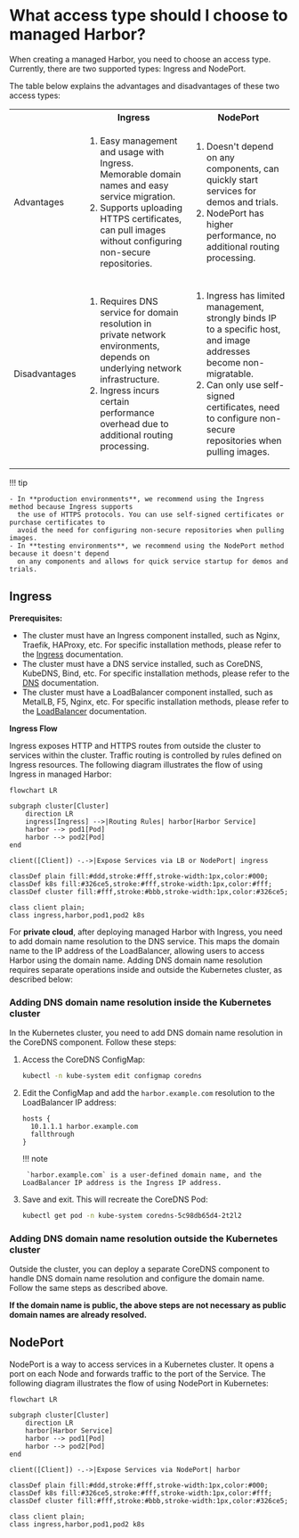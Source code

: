 # What access type should I choose to managed Harbor?

When creating a managed Harbor, you need to choose an access type.
Currently, there are two supported types: Ingress and NodePort.

The table below explains the advantages and disadvantages of these two access types:

<table>
  <tr>
    <th></th>
    <th>Ingress</th>
    <th>NodePort</th>
  </tr>
  <tr>
    <td>Advantages</td>
    <td>
      <ol>
        <li>Easy management and usage with Ingress. Memorable domain names and easy service migration.</li>
        <li>Supports uploading HTTPS certificates, can pull images without configuring non-secure repositories.</li>
      </ol>
    </td>
    <td>
      <ol>
        <li>Doesn't depend on any components, can quickly start services for demos and trials.</li>
        <li>NodePort has higher performance, no additional routing processing.</li>
      </ol>
    </td>
  </tr>
  <tr>
    <td>Disadvantages</td>
    <td>
      <ol>
        <li>Requires DNS service for domain resolution in private network environments, depends on underlying network infrastructure.</li>
        <li>Ingress incurs certain performance overhead due to additional routing processing.</li>
      </ol>
    </td>
    <td>
      <ol>
        <li>Ingress has limited management, strongly binds IP to a specific host, and image addresses become non-migratable.</li>
        <li>Can only use self-signed certificates, need to configure non-secure repositories when pulling images.</li>
      </ol>
    </td>
  </tr>
</table>

!!! tip

    - In **production environments**, we recommend using the Ingress method because Ingress supports
      the use of HTTPS protocols. You can use self-signed certificates or purchase certificates to
      avoid the need for configuring non-secure repositories when pulling images.
    - In **testing environments**, we recommend using the NodePort method because it doesn't depend
      on any components and allows for quick service startup for demos and trials.

## Ingress

**Prerequisites:**

- The cluster must have an Ingress component installed, such as Nginx, Traefik, HAProxy, etc.
  For specific installation methods, please refer to the
  [Ingress](../../network/modules/ingress-nginx/index.md) documentation.
- The cluster must have a DNS service installed, such as CoreDNS, KubeDNS, Bind, etc.
  For specific installation methods, please refer to the
  [DNS](https://kubernetes.io/zh-cn/docs/concepts/services-networking/dns-pod-service/) documentation.
- The cluster must have a LoadBalancer component installed, such as MetalLB, F5, Nginx, etc.
  For specific installation methods, please refer to the
  [LoadBalancer](../../network/modules/metallb/index.md) documentation.

**Ingress Flow**

Ingress exposes HTTP and HTTPS routes from outside the cluster to services within the cluster.
Traffic routing is controlled by rules defined on Ingress resources.
The following diagram illustrates the flow of using Ingress in managed Harbor:

```mermaid
flowchart LR

subgraph cluster[Cluster]
    direction LR
    ingress[Ingress] -->|Routing Rules| harbor[Harbor Service]
    harbor --> pod1[Pod]
    harbor --> pod2[Pod]
end

client([Client]) -.->|Expose Services via LB or NodePort| ingress

classDef plain fill:#ddd,stroke:#fff,stroke-width:1px,color:#000;
classDef k8s fill:#326ce5,stroke:#fff,stroke-width:1px,color:#fff;
classDef cluster fill:#fff,stroke:#bbb,stroke-width:1px,color:#326ce5;

class client plain;
class ingress,harbor,pod1,pod2 k8s
```

For **private cloud**, after deploying managed Harbor with Ingress, you need to add domain name
resolution to the DNS service. This maps the domain name to the IP address of the LoadBalancer,
allowing users to access Harbor using the domain name. Adding DNS domain name resolution requires
separate operations inside and outside the Kubernetes cluster, as described below:

### Adding DNS domain name resolution inside the Kubernetes cluster

In the Kubernetes cluster, you need to add DNS domain name resolution in the CoreDNS component.
Follow these steps:

1. Access the CoreDNS ConfigMap:

    ```bash
    kubectl -n kube-system edit configmap coredns
    ```

2. Edit the ConfigMap and add the `harbor.example.com` resolution to the LoadBalancer IP address:

    ```text
    hosts {
      10.1.1.1 harbor.example.com
      fallthrough
    }
    ```

    !!! note
   
        `harbor.example.com` is a user-defined domain name, and the LoadBalancer IP address is the Ingress IP address.

3. Save and exit. This will recreate the CoreDNS Pod:

    ```bash
    kubectl get pod -n kube-system coredns-5c98db65d4-2t2l2
    ```

### Adding DNS domain name resolution outside the Kubernetes cluster

Outside the cluster, you can deploy a separate CoreDNS component to handle DNS domain name resolution
and configure the domain name. Follow the same steps as described above.

**If the domain name is public, the above steps are not necessary as public domain names are already resolved.**

## NodePort

NodePort is a way to access services in a Kubernetes cluster.
It opens a port on each Node and forwards traffic to the port of the Service.
The following diagram illustrates the flow of using NodePort in Kubernetes:

```mermaid
flowchart LR

subgraph cluster[Cluster]
    direction LR
    harbor[Harbor Service]
    harbor --> pod1[Pod]
    harbor --> pod2[Pod]
end

client([Client]) -.->|Expose Services via NodePort| harbor

classDef plain fill:#ddd,stroke:#fff,stroke-width:1px,color:#000;
classDef k8s fill:#326ce5,stroke:#fff,stroke-width:1px,color:#fff;
classDef cluster fill:#fff,stroke:#bbb,stroke-width:1px,color:#326ce5;

class client plain;
class ingress,harbor,pod1,pod2 k8s
```
